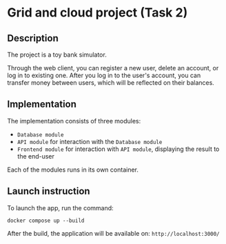 # Grid and cloud project (Task 2)

## Description

The project is a toy bank simulator.

Through the web client, you can register a new user, delete an account, or log in to existing one. After you log in to the user's account, you can transfer money between users, which will be reflected on their balances.

## Implementation

The implementation consists of three modules:
- `Database module`
- `API module` for interaction with the `Database module`
- `Frontend module` for interaction with `API module`, displaying the result to the end-user

Each of the modules runs in its own container.

## Launch instruction

To launch the app, run the command:

    docker compose up --build

After the build, the application will be available on: `http://localhost:3000/`


